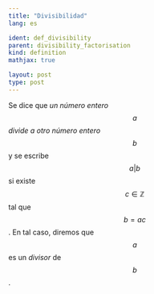 ```yaml
---
title: "Divisibilidad"
lang: es

ident: def_divisibility
parent: divisibility_factorisation
kind: definition
mathjax: true

layout: post
type: post
---
```


Se dice que <i> un número entero $$a$$ divide a otro número entero $$b$$ </i> y se escribe $$a\vert b$$ si existe $$c\in\mathbb{Z}$$ tal que $$b=ac$$. En tal caso, diremos que $$a$$ es un <i>divisor</i> de $$b$$.